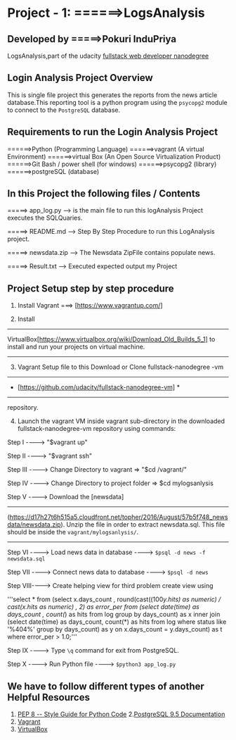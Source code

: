 # Project - 1: ======>LogsAnalysis 
## Developed by =====>Pokuri InduPriya

LogsAnalysis,part of the udacity [fullstack web developer nanodegree](https://www.udacity.com/course/full-stack-web-developer-nanodegree--nd004)

## Login Analysis Project Overview

This is single file project this generates the reports from the news article database.This reporting tool is a python program using the ``psycopg2`` module to connect to the ``PostgreSQL`` database.

## Requirements to run the Login Analysis Project

======>Python         (Programming Language)
======>vagrant        (A virtual Environment)
======>virtual Box    (An Open Source Virtualization Product)
======>Git Bash / power shell (for windows)
======>psycopg2       (library)
======>postgreSQL     (database)


## In this Project the following files / Contents

=====> app_log.py --> is the main file to run this logAnalysis Project executes the SQLQuaries.

=====> README.md --> Step By Step Procedure to run this LogAnalysis project.

=====> newsdata.zip --> The Newsdata ZipFile contains populate news.

=====> Result.txt --> Executed expected output my Project


## Project Setup step by step procedure

1) Install Vagrant ===> [https://www.vagrantup.com/]

2) Install 

****************************************************************
VirtualBox[https://www.virtualbox.org/wiki/Download_Old_Builds_5_1] to install and run your projects on virtual machine.
***************************************************************

3) Vagrant Setup file to this Download or Clone fullstack-nanodegree -vm
****************************************************************
*   [https://github.com/udacity/fullstack-nanodegree-vm]       *
****************************************************************
repository.

4) Launch the vagrant VM inside vagrant sub-directory in the downloaded fullstack-nanodegree-vm repository using commands:

Step I ----> "$vagrant up"

Step II ---->  "$vagrant ssh"

Step III ----> Change Directory to vagrant =>  "$cd /vagrant/"

Step IV ----> Change Directory to project folder => $cd mylogsanlysis

Step V ----> Download the [newsdata]
****************************************************************

(https://d17h27t6h515a5.cloudfront.net/topher/2016/August/57b5f748_newsdata/newsdata.zip). Unzip the file in order to extract newsdata.sql. This file should be inside the `vagrant/mylogsanlysis/`.
****************************************************************

Step VI ----> Load news data in database ----> ``$psql -d news -f newsdata.sql ``

Step VII ----> Connect news data to database ---->  ``$psql -d news``

Step VIII----> Create helping view for third problem create view using 

'''select * from (select x.days_count ,
round(cast((100*y.hits) as numeric) / cast(x.hits as numeric) , 2)
as error_per from (select date(time) as days_count , count(*) as hits
from log group by days_count) as x inner
join (select date(time) as days_count, count(*) as hits from log
where status like '%404%' group by days_count) as y
on x.days_count = y.days_count) as t where error_per > 1.0;'''

Step IX ----> Type `\q` command for exit from PostgreSQL.

Step X ----> Run Python file ----> ``$python3 app_log.py``

## We have to follow different types of another  Helpful Resources

1. [PEP 8 -- Style Guide for Python Code](https://www.python.org/dev/peps/pep-0008/)
2.[PostgreSQL 9.5 Documentation](https://www.postgresql.org/docs/9.5/static/index.html)
3. [Vagrant](https://www.vagrantup.com/downloads)
4. [VirtualBox](https://www.virtualbox.org/wiki/Downloads)